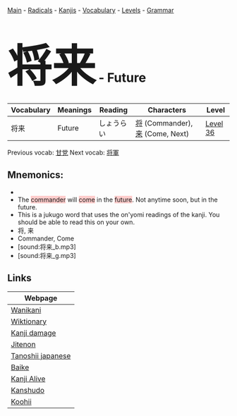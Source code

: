 <style> bigfont {font-size: 100px}</style>
[Main](../README.md) -
[Radicals](../radicals.md) -
[Kanjis](../kanjis.md) -
[Vocabulary](../vocabulary.md) -
[Levels](../levels.md) -
[Grammar](../grammar.md)
# <bigfont> 将来</bigfont> - Future 

| Vocabulary | Meanings | Reading | Characters | Level |
| --- | --- | --- | --- | --- |
| 将来 | Future | しょうらい |  [将](../kanjis/将.md) (Commander), [来](../kanjis/来.md) (Come, Next) | [Level 36](../levels/wk_level36.md) |

Previous vocab: [甘党](甘党.md) Next vocab: [将軍](将軍.md) 

## Mnemonics:

* 
* The <span style="background-color:#ffcccb"> commander</span> will <span style="background-color:#ffcccb"> come</span> in the <span style="background-color:#ffcccb"> future</span>. Not anytime soon, but in the future.
* This is a jukugo word that uses the on'yomi readings of the kanji. You should be able to read this on your own.
* 将, 来
* Commander, Come
* [sound:将来_b.mp3]
* [sound:将来_g.mp3]


## Links 

| Webpage |
| --- |
| [Wanikani          ](https://www.wanikani.com/kanji/将来) |
| [Wiktionary        ](https://en.wiktionary.org/wiki/将来) |
| [Kanji damage      ](http://www.kanjidamage.com/kanji/search?utf8=✓&q=将来) |
| [Jitenon           ](https://jitenon.com/kanji/将来) |
| [Tanoshii japanese ](https://www.tanoshiijapanese.com/dictionary/kanji.cfm?k=将来) |
| [Baike             ](https://baike.baidu.com/item/将来) |
| [Kanji Alive       ](https://app.kanjialive.com/将来) |
| [Kanshudo          ](https://www.kanshudo.com/searchmn?q=将来) |
| [Koohii            ](https://kanji.koohii.com/study/kanji/将来) |
